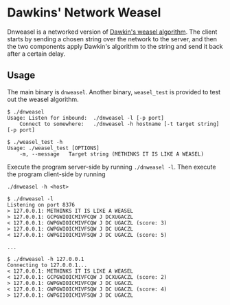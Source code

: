 # Dawkins' Network Weasel

Dnweasel is a networked version of [Dawkin's weasel algorithm](http://en.wikipedia.org/wiki/Weasel_program). The client starts by sending a chosen string over the network to the server, and then the two components apply Dawkin's algorithm to the string and send it back after a certain delay.

## Usage

The main binary is `dnweasel`. Another binary, `weasel_test` is provided to test out the weasel algorithm.

```
$ ./dnweasel
Usage: Listen for inbound:	./dnweasel -l [-p port]
	Connect to somewhere:	./dnweasel -h hostname [-t target string] [-p port]

$ ./weasel_test -h
Usage: ./weasel_test [OPTIONS]
	-m, --message	Target string (METHINKS IT IS LIKE A WEASEL)

```

Execute the program server-side by running `./dnweasel -l`. Then execute the program client-side by running

`./dnweasel -h <host>`

```
$ ./dnweasel -l
Listening on port 8376
> 127.0.0.1: METHINKS IT IS LIKE A WEASEL
> 127.0.0.1: GCPGWIOICMIVFCQW J DCXUGACZL
< 127.0.0.1: GWPGWIOICMIVFCQW J DC UGACZL (score: 3)
> 127.0.0.1: GWPGWIOICMIVFSQW J DC UGACZL
< 127.0.0.1: GWPGIIOICMIVFSQW J DC UGACZL (score: 5)

...

$ ./dnweasel -h 127.0.0.1
Connecting to 127.0.0.1...
< 127.0.0.1: METHINKS IT IS LIKE A WEASEL
< 127.0.0.1: GCPGWIOICMIVFCQW J DCXUGACZL (score: 2)
> 127.0.0.1: GWPGWIOICMIVFCQW J DC UGACZL
< 127.0.0.1: GWPGWIOICMIVFSQW J DC UGACZL (score: 4)
> 127.0.0.1: GWPGIIOICMIVFSQW J DC UGACZL

```